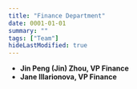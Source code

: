 ```yaml
---
title: "Finance Department"
date: 0001-01-01
summary: ""
tags: ["Team"]
hideLastModified: true
---
```


- **Jin Peng (Jin) Zhou, VP Finance**
- **Jane Illarionova, VP Finance**
